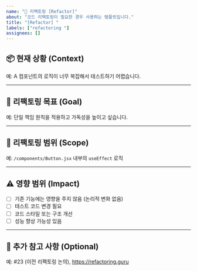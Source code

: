 ```yaml
---
name: "🔧 리팩토링 [Refactor]"
about: "코드 리팩토링이 필요한 경우 사용하는 템플릿입니다."
title: "[Refactor] "
labels: ["refactoring "]
assignees: []
---
```


## 📦 현재 상황 (Context)

<!-- 리팩토링이 필요한 이유나 현재 코드의 문제점을 설명해주세요. -->
예: A 컴포넌트의 로직이 너무 복잡해서 테스트하기 어렵습니다.

---

## 🎯 리팩토링 목표 (Goal)

<!-- 리팩토링을 통해 기대하는 개선점을 작성해주세요. -->
예: 단일 책임 원칙을 적용하고 가독성을 높이고 싶습니다.

---

## 📌 리팩토링 범위 (Scope)

<!-- 어느 파일, 함수, 모듈이 대상인지 구체적으로 작성해주세요. -->
예: `/components/Button.jsx` 내부의 `useEffect` 로직

---

## ⚠️ 영향 범위 (Impact)

- [ ] 기존 기능에는 영향을 주지 않음 (논리적 변화 없음)
- [ ] 테스트 코드 변경 필요
- [ ] 코드 스타일 또는 구조 개선
- [ ] 성능 향상 가능성 있음

---

## 💬 추가 참고 사항 (Optional)

<!-- 관련 링크, 참고할 문서, 이전 이슈 등을 작성해주세요. -->
예: #23 (이전 리팩토링 논의), https://refactoring.guru
